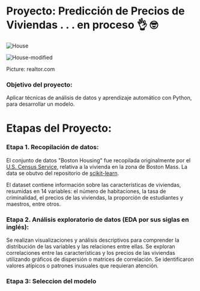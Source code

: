 # Proyecto: Predicción de Precios de Viviendas . . . en proceso 👌 🤓
![House](https://github.com/EvelynOr/Python/assets/82233779/21b36b30-883e-471d-a328-e979441ccf93)

![House-modified](https://github.com/EvelynOr/Python/assets/82233779/504439eb-fbab-49a9-a799-20f339d1652c)

Picture: realtor.com


### Objetivo del proyecto: 
Aplicar técnicas de análisis de datos y aprendizaje automático con Python, para desarrollar un modelo.

# Etapas del Proyecto:

### Etapa 1. Recopilación de datos:
El conjunto de datos "Boston Housing" fue recopilada originalmente por el [U.S. Census Service](https://www.cs.toronto.edu/~delve/data/boston/bostonDetail.html), relativa a la vivienda en la zona de Boston Mass. La data se obutvo del repositorio de [scikit-learn](https://github.com/scikit-learn/scikit-learn/blob/main/sklearn/datasets/data/boston_house_prices.csv).

El dataset contiene información sobre las características de viviendas, resumidas en 14 variables: el número de habitaciones, la tasa de criminalidad, el precios de las viviendas, la proporción de estudiantes y maestros, entre otros.


### Etapa 2. Análisis exploratorio de datos (EDA por sus siglas en inglés):
Se realizan visualizaciones y análisis descriptivos para comprender la distribución de las variables y las relaciones entre ellas.
Se exploran correlaciones entre las características y los precios de las viviendas utilizando gráficos de dispersión o matrices de correlación.
Se identificaron valores atípicos o patrones inusuales que requieran atención.


### Etapa 3: Seleccion del modelo
